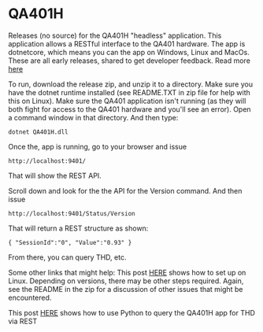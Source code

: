 # QA401H
Releases (no source) for the QA401H "headless" application. This application allows a RESTful interface to the QA401 hardware. The app is dotnetcore, which means you can the app on Windows, Linux and MacOs. These are all early releases, shared to get developer feedback. Read more [here](https://quantasylum.com/blogs/news/qa401-headless-linux) 

To run, download the release zip, and unzip it to a directory. Make sure you have the dotnet runtime installed (see README.TXT in zip file for help with this on Linux). Make sure the QA401 application isn't running (as they will both fight for access to the QA401 hardware and you'll see an error). Open a command window in that directory. And then type:

~~~~
dotnet QA401H.dll
~~~~

Once the, app is running, go to your browser and issue
~~~~
http://localhost:9401/
~~~~

That will show the REST API.

Scroll down and look for the the API for the Version command. And then issue

~~~~
http://localhost:9401/Status/Version
~~~~

That will return a REST structure as shown:
~~~~
{ "SessionId":"0", "Value":"0.93" }
~~~~~

From there, you can query THD, etc. 

Some other links that might help:
This post [HERE](https://quantasylum.com/blogs/news/qa401-headless-linux) shows how to set up on Linux. Depending on versions, there may be other steps required. Again, see the README in the zip for a discussion of other issues that might be encountered.

This post [HERE](https://quantasylum.com/blogs/news/qa401h-rest-and-python) shows how to use Python to query the QA401H app for THD via REST
